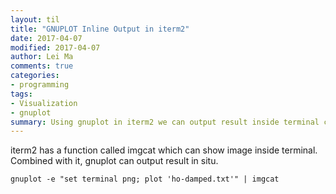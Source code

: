 ```yaml
---
layout: til
title: "GNUPLOT Inline Output in iterm2"
date: 2017-04-07
modified: 2017-04-07
author: Lei Ma
comments: true
categories:
- programming
tags:
- Visualization
- gnuplot
summary: Using gnuplot in iterm2 we can output result inside terminal combined with imgcat
---
```


iterm2 has a function called imgcat which can show image inside terminal. Combined with it, gnuplot can output result in situ.

```
gnuplot -e "set terminal png; plot 'ho-damped.txt'" | imgcat
```
